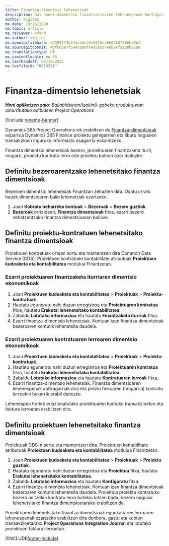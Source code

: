 ```yaml
---
title: Finantza-dimentsio lehenetsiak
description: Gai honek dimentsio finantzarioaren lehenespenak konfiguratzeko moduari buruzko informazioa eskaintzen du.
author: sigitac
ms.date: 10/26/2020
ms.topic: article
ms.reviewer: kfend
ms.author: sigitac
ms.openlocfilehash: d2509f74d34ac3dce4c6915ca860283750eb50b1
ms.sourcegitcommit: 40f68387f594180af64a5e5c748b6efa188bd300
ms.translationtype: HT
ms.contentlocale: eu-ES
ms.lasthandoff: 05/10/2021
ms.locfileid: "6013291"
---
```

# <a name="financial-dimension-defaults"></a>Finantza-dimentsio lehenetsiak

_**Honi aplikatzen zaio:** Baliabideetan/Izakinik gabeko produktuetan oinarritutako adibideen Project Operations_

[!include [rename-banner](~/includes/cc-data-platform-banner.md)]

Dynamics 365 Project Operations-ek erabiltzen du [Finantza-dimentsioak](/dynamics365/finance/general-ledger/financial-dimensions) esparrua Dynamics 365 Finance proiektu gehigarrien eta liburu nagusien transakzioen inguruko informazio osagarria eskaintzeko.

Finantza dimentsio lehenetsiak bezero, proiektuaren finantzaketa iturri, mugarri, proiektu kontratu lerro edo proiektu batean ezar daitezke.

## <a name="define-default-financial-dimensions-for-a-customer"></a>Definitu bezeroarentzako lehenetsitako finantza dimentsioak

Bezeroen dimentsio lehenetsiak Finantzan zehazten dira. Osatu urrats hauek dimentsioaren balio lehenetsiak ezartzeko.

1. Joan **Kobratu beharreko kontuak** > **Bezeroak** > **Bezero guztiak**.
2. **Bezeroak** orrialdean, **Finantza dimentsioak** fitxa, ezarri bezero zehatzentzako finantza dimentsioaren balioak.

## <a name="define-default-financial-dimensions-for-project-contracts"></a>Definitu proiektu-kontratuen lehenetsitako finantza dimentsioak

Proiektuen kontratuak urtean sortu eta mantentzen dira Common Data Service (CDS). Proiektuen kontratuen kontabilitate atributuak **Proiektuen kudeaketa eta kontabilitatea** modulua Finantzetan.

### <a name="set-financial-dimensions-for-a-project-funding-source"></a>Ezarri proiektuaren finantzaketa iturriaren dimentsio ekonomikoak

1. Joan **Proiektuen kudeaketa eta kontabilitatea** > **Proiektuak** > **Proiektu-kontratuak**.
2. Hautatu eguneratu nahi duzun erregistroa eta **Proiektuaren kontratua** fitxa, hautatu **Erakutsi lehenetsitako kontabilitatea**.
3. Zabaldu **Lotutako informazioa** eta hautatu **Finantzaketa iturriak** fitxa.
4. Ezarri finantza-dimentsio lehenetsiak. Kontuan izan finantza dimentsioak bezeroaren kontutik lehenetsita daudela.

### <a name="set-financial-dimensions-for-a-project-contract-line"></a>Ezarri proiektuaren kontratuaren lerroaren dimentsio ekonomikoak

1. Joan **Proiektuen kudeaketa eta kontabilitatea** > **Proiektuak** > **Proiektu-kontratuak**.
2. Hautatu eguneratu nahi duzun erregistroa eta **Proiektuaren kontratua** fitxa, hautatu **Erakutsi lehenetsitako kontabilitatea**.
3. Zabaldu **Lotutako informazioa** eta hautatu **Kontratuaren lerroak** fitxa.
4. Ezarri finantza-dimentsio lehenetsiak. Finantza dimentsioaren lehenespenak aplikagarriak dira eta prezio finkoaren (mugarria) kontratu lerroekin bakarrik erabil daitezke.

Lehenespen horiek erlazionatutako proiektuaren kontuko transakzioetan eta faktura lerroetan erabiltzen dira.

## <a name="define-default-financial-dimensions-for-projects"></a>Definitu proiektuen lehenetsitako finantza dimentsioak

Proiektuak CDS-n sortu eta mantentzen dira. Proiektuen kontabilitate atributuak **Proiektuen kudeaketa eta kontabilitatea** modulua Finantzetan.

1. Joan **Proiektuen kudeaketa eta kontabilitatea** > **Proiektuak** > **Proiektu guztiak**.
2. Hautatu eguneratu nahi duzun erregistroa eta **Proiektua** fitxa, hautatu **Erakutsi lehenetsitako kontabilitatea**.
3. Zabaldu **Lotutako informazioa** eta hautatu **Konfiguratu** fitxa.
4. Ezarri finantza-dimentsio lehenetsiak. Kontuan izan finantza dimentsioak bezeroaren kontutik lehenetsita daudela. Proiektua proiektu kontratuko bezero anitzekin kontratu lerro batekin lotzen bada, bezero nagusia lehenetsitako finantza dimentsioetarako erabiltzen da.

Proiektuaren lehenetsitako finantza dimentsioak egunkariaren lerroaren lehenespenak ezartzeko erabiltzen dira denbora, gastu eta kuoten transakzioetarako **Project Operations Integration Journal** eta lotutako proiektuen faktura-lerroetan.


[!INCLUDE[footer-include](../includes/footer-banner.md)]